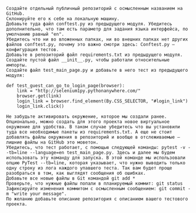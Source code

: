 
    Создайте отдельный публичный репозиторий с осмысленным названием на GitHub.
    Склонируйте его к себе на локальную машину.
    Добавьте туда файл conftest.py из предыдущего модуля. Убедитесь дополнительно, что там есть параметр для задания языка интерфейса, по умолчанию равный "en".
    Убедитесь что ни во вложенных папках, ни во внешних папках нет других файлов conftest.py, почему это важно смотри здесь: Conftest.py — конфигурация тестов.
    Добавьте в репозиторий файл requirements.txt из предыдущего модуля. 
    Создайте пустой файл __init__.py, чтобы работали относительные импорты.
    Создайте файл test_main_page.py и добавьте в него тест из предыдущего модуля: 

    def test_guest_can_go_to_login_page(browser):
        link = "http://selenium1py.pythonanywhere.com/"
        browser.get(link)
        login_link = browser.find_element(By.CSS_SELECTOR, "#login_link")
        login_link.click()

    Не забудьте активировать окружение, которое мы создали ранее. Опционально, можно создать для этого проекта новое виртуальное окружение для удобства. В таком случае убедитесь что вы установили туда все необходимые пакеты из requirements.txt. А еще не стоит добавлять файлы окружения в репозиторий и вообще в отслеживаемые — лишние файлы на GitHub это моветон. 
    Убедитесь, что тест работает, с помощью следующей команды: pytest -v --tb=line --language=en test_main_page.py. Здесь и далее мы будем использовать эту команду для запуска. В этой команде мы использовали опцию PyTest --tb=line, которая указывает, что нужно выводить только одну строку из лога каждого упавшего теста. Так вам будет проще разобраться в том, как выглядят сообщения об ошибках. 
    Добавьте все новые файлы в Git командой git add *
    Проверьте, что нужные файлы попали в планируемый коммит: git status
    Зафиксируйте изменения коммитом с осмысленным сообщением: git commit -m "write your message".
    По желанию добавьте описание репозитория с описанием вашего тестового проекта.
